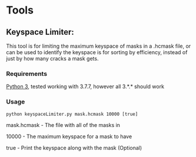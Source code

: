 # Tools

## Keyspace Limiter:

This tool is for limiting the maximum keyspace of masks in a .hcmask file, or can be used to identify the keyspace is for sorting by efficiency, instead of just by how many cracks a mask gets.

### Requirements
[Python 3](https://www.python.org/downloads/), tested working with 3.7.7, however all 3.\*.\* should work

### Usage
```
python keyspaceLimiter.py mask.hcmask 10000 [true]
```
mask.hcmask - The file with all of the masks in

10000 - The maximum keyspace for a mask to have

true - Print the keyspace along with the mask (Optional)
